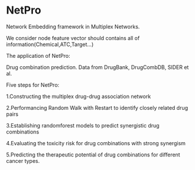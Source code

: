 # NetPro

Network Embedding framework in Multiplex Networks.

We consider node feature vector should contains all of information(Chemical,ATC,Target...)

The application of NetPro:

Drug combination prediction. Data from DrugBank, DrugCombDB, SIDER et al.

Five steps for NetPro:

1.Constructing the multiplex drug-drug association network

2.Performancing Random Walk with Restart to identify closely related drug pairs

3.Establishing randomforest models to predict synergistic drug combinations

4.Evaluating the toxicity risk for drug combinations with strong synergism

5.Predicting the therapeutic potential of drug combinations for different cancer types.
